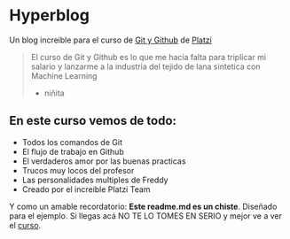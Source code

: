 # Hyperblog
Un blog increible para el curso de [Git y Github](http://https://platzi.com/cursos/git-github/ "Git y Github") de [Platzi](http:/https://platzi.com/home/ "Platzi")
> El curso de Git y Github es lo que me hacia falta para triplicar mi salario y lanzarme a la industria del tejido de lana sintetica con Machine Learning
> - niñita

## En este curso vemos de todo:
* Todos los comandos de Git
* El flujo de trabajo en Github
* El verdaderos amor por las buenas practicas
* Trucos muy locos del profesor
* Las personalidades multiples de Freddy
* Creado por el increible Platzi Team

Y como un amable recordatorio: **Este readme.md es un chiste**. Diseñado para el ejemplo. Si llegas acá NO TE LO TOMES EN SERIO y mejor ve a ver el [curso](http://https://platzi.com/cursos/git-github/ "curso").